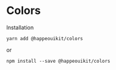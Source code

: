 # Colors



Installation

    yarn add @happeouikit/colors

or 

    npm install --save @happeouikit/colors
